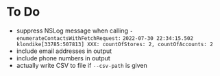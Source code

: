 #  To Do

- suppress NSLog message when calling `-enumerateContactsWithFetchRequest:`
        `2022-07-30 22:34:15.502 klondike[33785:507813] XXX: countOfStores: 2, countOfAccounts: 2`
- include email addresses in output
- include phone numbers in output
- actually write CSV to file if `--csv-path` is given
